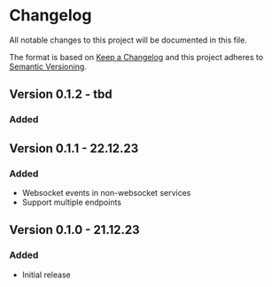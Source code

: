 # Changelog

All notable changes to this project will be documented in this file.

The format is based on [Keep a Changelog](http://keepachangelog.com/en/1.0.0/)
and this project adheres to [Semantic Versioning](http://semver.org/spec/v2.0.0.html).

## Version 0.1.2 - tbd

### Added

## Version 0.1.1 - 22.12.23

### Added

- Websocket events in non-websocket services
- Support multiple endpoints

## Version 0.1.0 - 21.12.23

### Added

- Initial release
